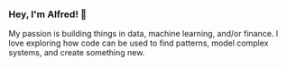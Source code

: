 ### Hey, I'm Alfred! 👋

My passion is building things in data, machine learning, and/or finance. I love exploring how code can be used to find patterns, model complex systems, and create something new.


<!--
**alfredchleong/alfredchleong** is a ✨ _special_ ✨ repository because its `README.md` (this file) appears on your GitHub profile.

Here are some ideas to get you started:

- 🔭 I’m currently working on ...
- 🌱 I’m currently learning ...
- 👯 I’m looking to collaborate on ...
- 🤔 I’m looking for help with ...
- 💬 Ask me about ...
- 📫 How to reach me: ...
- 😄 Pronouns: ...
- ⚡ Fun fact: ...
-->
